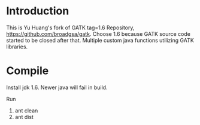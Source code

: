 # Introduction
This is Yu Huang's fork of GATK tag=1.6 Repository, https://github.com/broadgsa/gatk. Choose 1.6 because GATK source code started to be closed after that. Multiple custom java functions utilizing GATK libraries.

# Compile

Install jdk 1.6. Newer java will fail in build.

Run 

1. ant clean
1. ant dist
